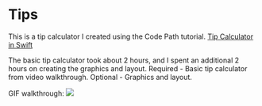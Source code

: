 # Tips
This is a tip calculator I created using the Code Path tutorial. <a href="https://vimeo.com/102084767">Tip Calculator in Swift</a>

The basic tip calculator took about 2 hours, and I spent an additional 2 hours on creating the graphics and layout. 
Required - Basic tip calculator from video walkthrough. Optional - Graphics and layout. 

GIF walkthrough:
<img src="_"></img>
